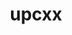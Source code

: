 ---
title: "upcxx"
layout: cache
categories: [package, v0.18]
meta: {"versions": ["2022.3.0"], "compilers": ["gcc@=7.5.0"], "oss": ["ubuntu18.04"], "platforms": ["linux"], "targets": ["x86_64"], "stacks": ["e4s"], "num_specs": 2, "num_specs_by_stack": {"e4s": 2}}
spec_details: [{"hash": "yegqjhi4vvywflbwl3jbqosqcwzwss2e", "compiler": "gcc@=7.5.0", "versions": ["2022.3.0"], "os": "ubuntu18.04", "platform": "linux", "target": "x86_64", "variants": ["cross=none", "~cuda", "~gasnet", "+mpi", "~rocm"], "stacks": ["e4s"], "size": "-", "tarball": "https://binaries.spack.io/releases/v0.18/build_cache/linux-ubuntu18.04-x86_64/gcc-7.5.0/upcxx-2022.3.0/linux-ubuntu18.04-x86_64-gcc-7.5.0-upcxx-2022.3.0-yegqjhi4vvywflbwl3jbqosqcwzwss2e.spack"}, {"hash": "pq3g4gyat2vkwqmmvdjarq2oo2ar4e2n", "compiler": "gcc@=7.5.0", "versions": ["2022.3.0"], "os": "ubuntu18.04", "platform": "linux", "target": "x86_64", "variants": ["cross=none", "~cuda", "~gasnet", "+mpi", "~rocm"], "stacks": ["e4s"], "size": "-", "tarball": "https://binaries.spack.io/releases/v0.18/build_cache/linux-ubuntu18.04-x86_64/gcc-7.5.0/upcxx-2022.3.0/linux-ubuntu18.04-x86_64-gcc-7.5.0-upcxx-2022.3.0-pq3g4gyat2vkwqmmvdjarq2oo2ar4e2n.spack"}]
---